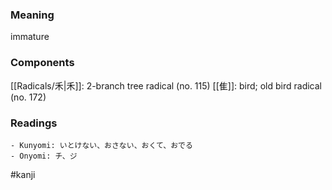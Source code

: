### Meaning

immature

### Components

[[Radicals/禾|禾]]: 2-branch tree radical (no. 115) [[隹]]: bird; old bird radical (no. 172)

### Readings

```
- Kunyomi: いとけない、おさない、おくて、おでる
- Onyomi: チ、ジ
```

#kanji